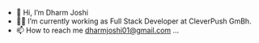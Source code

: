 - 👋 Hi, I’m Dharm Joshi
- 👨‍💻 I’m currently working as Full Stack Developer at CleverPush GmBh.
- 📫 How to reach me 
      dharmjoshi01@gmail.com
...

<!---
dharmjoshi236/dharmjoshi236 is a ✨ special ✨ repository because its `README.md` (this file) appears on your GitHub profile.
You can click the Preview link to take a look at your changes.
--->
